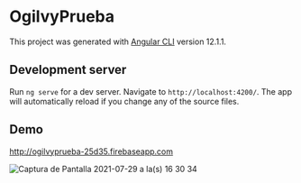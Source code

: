 # OgilvyPrueba

This project was generated with [Angular CLI](https://github.com/angular/angular-cli) version 12.1.1.

## Development server

Run `ng serve` for a dev server. Navigate to `http://localhost:4200/`. The app will automatically reload if you change any of the source files.

## Demo

http://ogilvyprueba-25d35.firebaseapp.com

![Captura de Pantalla 2021-07-29 a la(s) 16 30 34](https://user-images.githubusercontent.com/8439540/127510597-9708dc89-350f-4848-9586-f830e5be0570.png)
